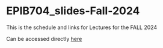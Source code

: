 # EPIB704_slides-Fall-2024

 This is the schedule and links for Lectures for the FALL 2024

 Can be accessed directly [here](https://mcarabali1.github.io/EPIB704-slides-Fall-2024/) 

